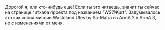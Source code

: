 ﻿Дорогой я, или кто-нибудь ещё! Если ты это читаешь, 
значит ты сейчас на странице гитхаба проекта под названием "WS@Kurt". 
Задумывалось это как копия миссии Wasteland Utes by Sa-Matra из ArmA 2 в ArmA 3,
но с изменениями от меня.
